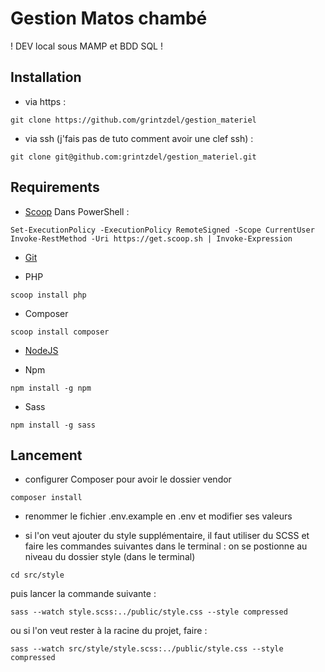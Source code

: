 # Gestion Matos chambé

! DEV local sous MAMP et BDD SQL !

## Installation
- via https :
```
git clone https://github.com/grintzdel/gestion_materiel
```

- via ssh (j'fais pas de tuto comment avoir une clef ssh) :
```
git clone git@github.com:grintzdel/gestion_materiel.git
```

## Requirements
- [Scoop](https://scoop.sh/)
Dans PowerShell :
```
Set-ExecutionPolicy -ExecutionPolicy RemoteSigned -Scope CurrentUser
Invoke-RestMethod -Uri https://get.scoop.sh | Invoke-Expression
```

- [Git](https://git-scm.com/downloads/win)

- PHP
```
scoop install php
```

- Composer
```
scoop install composer
```

- [NodeJS](https://nodejs.org/en/download/prebuilt-installer)

- Npm
```
npm install -g npm
```

- Sass
```
npm install -g sass
```

## Lancement

- configurer Composer pour avoir le dossier vendor
```
composer install
```

- renommer le fichier .env.example en .env et modifier ses valeurs

- si l'on veut ajouter du style supplémentaire, il faut utiliser du SCSS et faire les commandes suivantes dans le terminal :
on se postionne au niveau du dossier style (dans le terminal)
```
cd src/style
```
puis lancer la commande suivante :
```
sass --watch style.scss:../public/style.css --style compressed
```
ou si l'on veut rester à la racine du projet, faire :
```
sass --watch src/style/style.scss:../public/style.css --style compressed
```